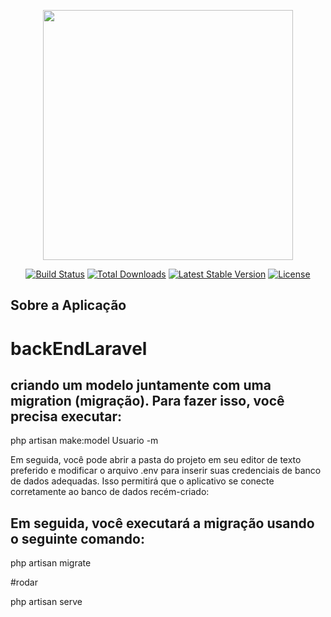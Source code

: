 <p align="center"><a href="https://laravel.com" target="_blank"><img src="https://raw.githubusercontent.com/laravel/art/master/logo-lockup/5%20SVG/2%20CMYK/1%20Full%20Color/laravel-logolockup-cmyk-red.svg" width="400"></a></p>

<p align="center">
<a href="https://travis-ci.org/laravel/framework"><img src="https://travis-ci.org/laravel/framework.svg" alt="Build Status"></a>
<a href="https://packagist.org/packages/laravel/framework"><img src="https://img.shields.io/packagist/dt/laravel/framework" alt="Total Downloads"></a>
<a href="https://packagist.org/packages/laravel/framework"><img src="https://img.shields.io/packagist/v/laravel/framework" alt="Latest Stable Version"></a>
<a href="https://packagist.org/packages/laravel/framework"><img src="https://img.shields.io/packagist/l/laravel/framework" alt="License"></a>
</p>

## Sobre a Aplicação

# backEndLaravel

## criando um modelo juntamente com uma migration (migração). Para fazer isso, você precisa executar:

php artisan make:model Usuario -m

Em seguida, você pode abrir a pasta do projeto em seu editor de texto preferido e modificar o arquivo .env para inserir suas credenciais de banco de dados adequadas. Isso permitirá que o aplicativo se conecte corretamente ao banco de dados recém-criado:

## Em seguida, você executará a migração usando o seguinte comando:

php artisan migrate

#rodar 

php artisan serve
